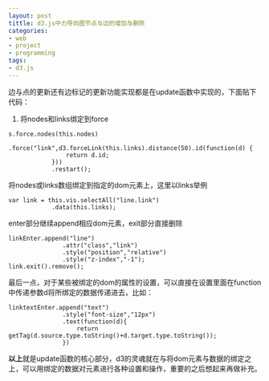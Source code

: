 ```yaml
---
layout: post
tittle: d3.js中力导向图节点与边的增加与删除  
categories:
- web
- project
- programming  
tags:
- d3.js
---
```


边与点的更新还有边标记的更新功能实现都是在update函数中实现的，下面贴下代码：  
1. 将nodes和links绑定到force  
```  
s.force.nodes(this.nodes)
            .force("link",d3.forceLink(this.links).distance(50).id(function(d) {  
                return d.id;  
            }))  
            .restart();  
```  
将nodes或links数组绑定到指定的dom元素上，这里以links举例  
```  
var link = this.vis.selectAll("line.link")  
            .data(this.links);  
```  
enter部分继续append相应dom元素，exit部分直接删除  
```  
linkEnter.append("line")  
               .attr("class","link")  
               .style("position","relative")  
               .style("z-index","-1");  
link.exit().remove();  
```  
最后一点，对于某些被绑定的dom的属性的设置，可以直接在设置里面在function中传递参数d将所绑定的数据传递进去，比如：  
```  
linktextEnter.append("text")  
               .style("font-size","12px")  
               .text(function(d){  
                   return getTag(d.source.type.toString()+d.target.type.toString());  
               })  
```    

**以上**就是update函数的核心部分，d3的灵魂就在与将dom元素与数据的绑定之上，可以用绑定的数据对元素进行各种设置和操作，重要的之后想起来再做补充。

